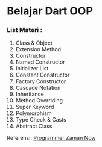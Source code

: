 # Belajar Dart OOP
### List Materi :
1. Class & Object
2. Extension Method
3. Constructor
4. Named Constructor
5. Initializer List
6. Constant Constructor
7. Factory Constructor
8. Cascade Notation
9. Inheritance
10. Method Overriding
11. Super Keyword
12. Polymorphism
13. Type Check & Casts
14. Abstract Class

Referensi:  [Programmer Zaman Now](https://www.youtube.com/ProgrammerZamanNow)